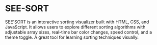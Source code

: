 # SEE-SORT
SEE'SORT is an interactive sorting visualizer built with HTML, CSS, and JavaScript. It allows users to explore different sorting algorithms with adjustable array sizes, real-time bar color changes, speed control, and a theme toggle. A great tool for learning sorting techniques visually.
